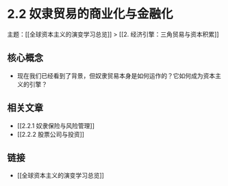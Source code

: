 # 2.2 奴隶贸易的商业化与金融化

主题：[[全球资本主义的演变学习总览]] > [[2. 经济引擎：三角贸易与资本积累]]

## 核心概念

- 现在我们已经看到了背景，但奴隶贸易本身是如何运作的？它如何成为资本主义的引擎？

## 相关文章

- [[2.2.1 奴隶保险与风险管理]]
- [[2.2.2 股票公司与投资]]

## 链接

- [[全球资本主义的演变学习总览]]
